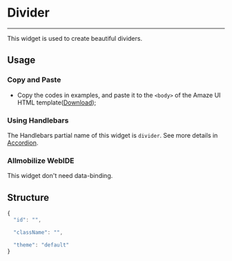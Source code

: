 # Divider
---

This widget is used to create beautiful dividers.

## Usage

### Copy and Paste

- Copy the codes in examples, and paste it to the `<body>` of the Amaze UI HTML template([Download](/getting-started));

### Using Handlebars

The Handlebars partial name of this widget is `divider`. See more details in [Accordion](/widgets/accordion).

### Allmobilize WebIDE

This widget don't need data-binding.

## Structure

```javascript
{
  "id": "",

  "className": "",

  "theme": "default"
}
```